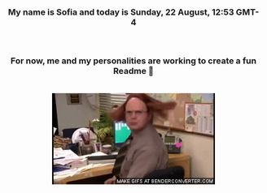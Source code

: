 


<div align="center">
<h3 >My name is Sofia and today is Sunday, 22 August, 12:53 GMT-4</h3><br>
<h3 >For now, me and my personalities are working to create a fun Readme 👋
</h3><br>
<img src='img/dwight.gif' alt='working...'/>
</div>
